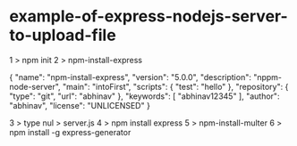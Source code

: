 # example-of-express-nodejs-server-to-upload-file
1  > npm init
2  > npm-install-express

{
  "name": "npm-install-express",
  "version": "5.0.0",
  "description": "nppm-node-server",
  "main": "intoFirst",
  "scripts": {
    "test": "hello"
  },
  "repository": {
    "type": "git",
    "url": "abhinav"
  },
  "keywords": [
    "abhinav12345"
  ],
  "author": "abhinav",
  "license": "UNLICENSED"
}

3  > type nul > server.js
4  > npm install express
5  > npm-install-multer
6  > npm install -g express-generator
